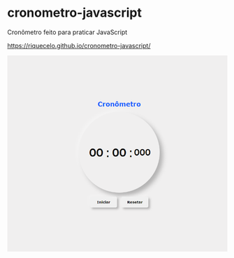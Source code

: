 # cronometro-javascript
Cronômetro feito para praticar JavaScript

https://riquecelo.github.io/cronometro-javascript/

![](https://github.com/Riquecelo/cronometro-javascript/blob/main/Cron%C3%B4metro.png)

